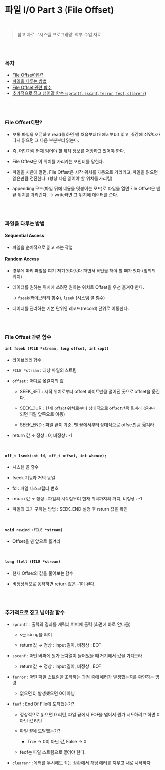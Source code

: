 # 파일 I/O Part 3 (File Offset)

<br/>

> 참고 자료 : '시스템 프로그래밍' 학부 수업 자료

<br/><br/>

### 목차

- <a href="">File Offset이란?</a>
- <a href="">파일을 다루는 방법</a>
- <a href="">File Offset 관련 함수</a>
- <a href="">추가적으로 짚고 넘어갈 함수 (`sprintf`, `sscanf`, `ferror`, `feof`, `clearerr`)</a>
<!-- - <a href=""></a> -->

<br/><br/>

### File Offset이란?

- 보통 파일을 오픈하고 read를 하면 맨 처음부터(위에서부터) 읽고, 중간에 쉬었다가 다시 읽으면 그 다음 부분부터 읽는다.

- 즉, 어딘가에 현재 읽어야 할 위치 정보를 저장하고 있어야 한다.

- File Offest은 이 위치를 가리키는 포인터를 말한다.

- 파일을 처음에 열면, File Offset은 시작 위치를 자동으로 가리키고, 파일을 읽으면 읽은만큼 전진한다. (항상 다음 읽어야 할 위치를 가리킴)

- appending 모드(파일 뒤에 내용을 덧붙이는 모드)로 파일을 열면 File Offset은 맨 끝 위치를 가리킨다. → write하면 그 위치에 데이터를 쓴다.

<br/><br/>

### 파일을 다루는 방법

#### Sequential Access

- 파일을 순차적으로 읽고 쓰는 작업

#### Random Access

- 경우에 따라 파일을 여기 저기 왔다갔다 하면서 작업을 해야 할 때가 있다 (임의의 위치)

- 데이터를 원하는 위치에 쓰려면 원하는 위치로 Offset을 우선 옮겨야 한다.

  → `fseek`(라이브러리 함수), `lseek` (시스템 콜 함수)

- 데이터를 관리하는 기본 단위인 레코드(record) 단위로 이동한다.

<br/><br/>

### File Offset 관련 함수

#### `int fseek (FILE *stream, long offset, int sopt)`

- 라이브러리 함수

- `FILE *stream` : 대상 파일의 스트림

- `offset` : 어디로 옮길지의 값

  - SEEK_SET : 시작 위치로부터 offset 바이트만큼 떨어진 곳으로 offset을 옮긴다.

  - SEEK_CUR : 현재 offset 위치로부터 상대적으로 offset만큼 옮겨라 (음수가 되면 파일 앞쪽으로 이동)

  - SEEK_END : 파일 끝이 기준, 맨 끝에서부터 상대적으로 offset만큼 옮겨라

- return 값 → 정상 : 0, 비정상 : -1

<br/>

#### `off_t lseek(int fd, off_t offset, int whence);`

- 시스템 콜 함수

- fseek 기능과 거의 동일

- fd : 파일 디스크립터 번호

- return 값 → 정상 : 파일의 시작점부터 현재 위치까지의 거리, 비정상 : -1

- 파일의 크기 구하는 방법 : SEEK_END 설정 후 return 값을 확인

<br/>

#### `void rewind (FILE *stream)`

- Offset을 맨 앞으로 옮겨라

<br/>

#### `long ftell (FILE *stream)`

- 현재 Offset의 값을 물어보는 함수

- 비정상적으로 동작하면 return 값은 -1이 된다.

<br/><br/>

### 추가적으로 짚고 넘어갈 함수

- `sprintf` : 출력의 결과를 캐릭터 버퍼에 출력 (화면에 바로 안나옴)

  - `s`는 string을 의미

  - return 값 → 정상 : input 길이, 비정상 : EOF

- `sscanf` : 어떤 버퍼에 뭔가 문자열이 들어있을 때 거기에서 값을 가져오라

  - return 값 → 정상 : input 길이, 비정상 : EOF

- `ferror` : 어떤 파일 스트림을 조작하는 과정 중에 에러가 발생했는지를 확인하는 명령

  - 없으면 0, 발생했으면 0이 아님

- `feof` : End Of File에 도착했는가?

  - 정상적으로 읽으면 0 리턴, 파일 끝에서 EOF을 넘어서 뭔가 시도하려고 하면 0 아닌 값 리턴

  - 파일 끝에 도달했는가?

    - True → 0이 아닌 값, False → 0

  - feof는 파일 스트림으로 열어야 한다.

- `clearerr` : 에러를 무시해도 되는 상황에서 해당 에러를 지우고 새로 시작하자

<br/>
